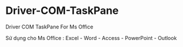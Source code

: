 # Driver-COM-TaskPane
Driver COM TaskPane For Ms Office

Sử dụng  cho  Ms Office :  Excel - Word - Access - PowerPoint - Outlook


